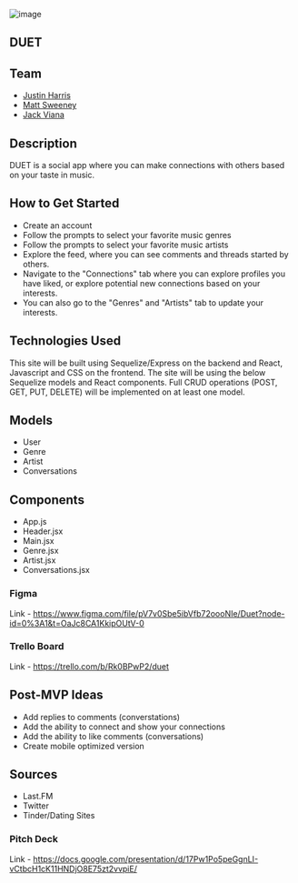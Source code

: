 ![image](https://tinypic.host/images/2022/11/30/Screenshot-2022-11-29-at-5.28.54-PM.png)

## DUET

## Team

- [Justin Harris](https://www.linkedin.com/in/justin-harris1/)
- [Matt Sweeney](https://www.linkedin.com/in/sweeney-matt/)
- [Jack Viana](https://www.linkedin.com/in/jack-viana/)

## Description

DUET is a social app where you can make connections with others based on your taste in music.

## How to Get Started

- Create an account
- Follow the prompts to select your favorite music genres
- Follow the prompts to select your favorite music artists
- Explore the feed, where you can see comments and threads started by others.
- Navigate to the "Connections" tab where you can explore profiles you have liked, or explore potential new connections based on your interests.
- You can also go to the "Genres" and "Artists" tab to update your interests.

## Technologies Used

This site will be built using Sequelize/Express on the backend and React, Javascript and CSS on the frontend. The site will be using the below Sequelize models and React components. Full CRUD operations (POST, GET, PUT, DELETE) will be implemented on at least one model.

## Models

- User
- Genre
- Artist
- Conversations

## Components

- App.js
- Header.jsx
- Main.jsx
- Genre.jsx
- Artist.jsx
- Conversations.jsx

### Figma

Link - https://www.figma.com/file/pV7v0Sbe5ibVfb72oooNIe/Duet?node-id=0%3A1&t=OaJc8CA1KkipOUtV-0

### Trello Board

Link - https://trello.com/b/Rk0BPwP2/duet

## Post-MVP Ideas

- Add replies to comments (converstations)
- Add the ability to connect and show your connections
- Add the ability to like comments (conversations)
- Create mobile optimized version

## Sources

- Last.FM
- Twitter
- Tinder/Dating Sites

### Pitch Deck

Link - https://docs.google.com/presentation/d/17Pw1Po5peGgnLI-vCtbcH1cK11HNDjO8E75zt2vvpiE/
